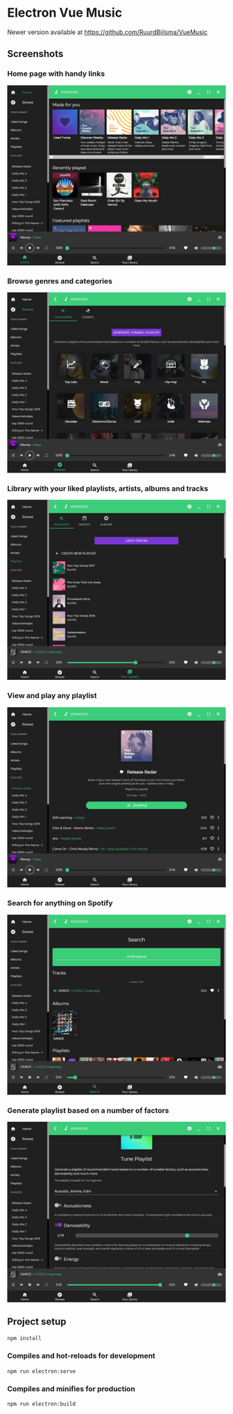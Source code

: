 # Electron Vue Music

Newer version available at https://github.com/RuurdBijlsma/VueMusic

## Screenshots

### Home page with handy links
![Home](/gh/home.png?raw=true "Home")
### Browse genres and categories
![Browse](/gh/browse.png?raw=true "Browse")
### Library with your liked playlists, artists, albums and tracks
![Library](/gh/library.png?raw=true "Library")
### View and play any playlist
![Playlist](/gh/playlist.png?raw=true "Playlist")
### Search for anything on Spotify
![Search](/gh/search.png?raw=true "Search")
### Generate playlist based on a number of factors
![Generate playlist](/gh/tune.png?raw=true "Generate playlist")


## Project setup
```
npm install
```

### Compiles and hot-reloads for development
```
npm run electron:serve
```

### Compiles and minifies for production
```
npm run electron:build
```
